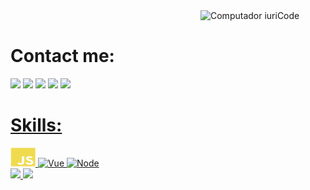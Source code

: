<img src="https://cdn-icons-png.flaticon.com/512/560/560216.png" width="200px" align="right" alt="Computador iuriCode">
<br/>
<div align="left">
<h1>Contact me: </h1>
<a href="https://victorhugofny.vercel.app/"><img src="https://img.shields.io/badge/Portfolio-272727?style=for-the-badge&logo=github&logoColor=white"/></a>
<a href="https://www.linkedin.com/in/victor-hugo-santana/"><img src="https://img.shields.io/badge/Linkedin-0E014E?style=for-the-badge&logo=linkedin&logoColor=white"/></a>
<a href="mailto:victorhugofny@gmail.com?Subject=Meu%20contato&Body=Victor%20Hugo"><img src="https://img.shields.io/badge/gmail-E90808?style=for-the-badge&logo=gmail&logoColor=white"/></a>
<a href="https://www.instagram.com/victorhugofny/"><img src="https://img.shields.io/badge/Instagram-E95708?style=for-the-badge&logo=instagram&logoColor=white"/></a>
<a href="https://www.youtube.com/channel/UC0LxIVk-V0k6LsX_Z251iMw"><img src="https://img.shields.io/badge/Youtube-DD1222?style=for-the-badge&logo=youtube&logoColor=white"/>
</div>

<h1>Skills: </h1>  
  <div>
  <img alt="JS" height="30" width="40" src="https://raw.githubusercontent.com/devicons/devicon/master/icons/javascript/javascript-plain.svg"/>
  <img alt="Vue" height="30" width="40" src="https://vuejs.org/images/logo.png"/>

  <img alt="Node" height="30" width="40" src="https://cdn.svgporn.com/logos/nodejs.svg">
</div>
 <div>
  <a href="https://github.com/victorhugofny">
  <img height="180em" src="https://github-readme-stats.vercel.app/api/top-langs/?username=victorhugofny&layout=compact&langs_count=7&theme=dark"/>

  <img height="180em" src="https://github-readme-stats.vercel.app/api?username=victorhugofny&show_icons=true&theme=dark"/> 
</div>
   
